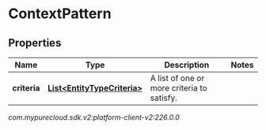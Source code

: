 # ContextPattern


## Properties

| Name | Type | Description | Notes |
| ------------ | ------------- | ------------- | ------------- |
| **criteria** | [**List&lt;EntityTypeCriteria&gt;**](EntityTypeCriteria) | A list of one or more criteria to satisfy. |  |




_com.mypurecloud.sdk.v2:platform-client-v2:226.0.0_
